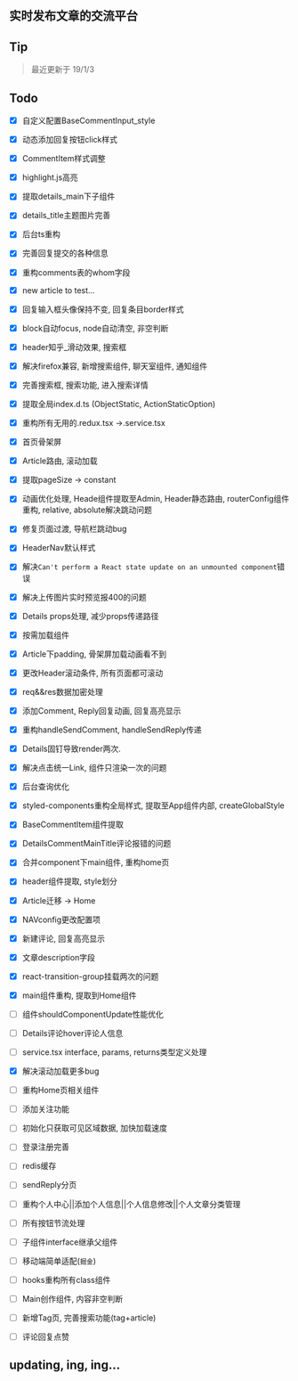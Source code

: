 ## 实时发布文章的交流平台
## Tip
> 最近更新于 19/1/3
## Todo
- [x] 自定义配置BaseCommentInput_style
- [x] 动态添加回复按钮click样式
- [x] CommentItem样式调整
- [x] highlight.js高亮
- [x] 提取details_main下子组件
- [x] details_title主题图片完善
- [x] 后台ts重构
- [x] 完善回复提交的各种信息
- [x] 重构comments表的whom字段
- [x] new article to test...
- [x] 回复输入框头像保持不变, 回复条目border样式
- [x] block自动focus, node自动清空, 非空判断
- [x] header知乎_滑动效果, 搜索框
- [x] 解决firefox兼容, 新增搜索组件, 聊天室组件, 通知组件
- [x] 完善搜索框, 搜索功能, 进入搜索详情

- [x] 提取全局index.d.ts (ObjectStatic, ActionStaticOption)
- [x] 重构所有无用的.redux.tsx ->.service.tsx
- [x] 首页骨架屏
- [x] Article路由, 滚动加载
- [x] 提取pageSize -> constant
- [x] 动画优化处理, Heade组件提取至Admin, Header静态路由, routerConfig组件重构, relative, absolute解决跳动问题
- [x] 修复页面过渡, 导航栏跳动bug
- [x] HeaderNav默认样式
- [x] 解决```Can't perform a React state update on an unmounted component```错误
- [x] 解决上传图片实时预览报400的问题
- [x] Details props处理, 减少props传递路径
- [x] 按需加载组件
- [x] Article下padding, 骨架屏加载动画看不到
- [x] 更改Header滚动条件, 所有页面都可滚动
- [x] req&&res数据加密处理
- [x] 添加Comment, Reply回复动画, 回复高亮显示
- [x] 重构handleSendComment, handleSendReply传递
- [x] Details固钉导致render两次.
- [x] 解决点击统一Link, 组件只渲染一次的问题
- [x] 后台查询优化
- [x] styled-components重构全局样式, 提取至App组件内部, createGlobalStyle
- [x] BaseCommentItem组件提取
- [x] DetailsCommentMainTitle评论报错的问题
- [x] 合并component下main组件, 重构home页
- [x] header组件提取, style划分
- [x] Article迁移 -> Home
- [x] NAVconfig更改配置项
- [x] 新建评论, 回复高亮显示
- [x] 文章description字段
- [x] react-transition-group挂载两次的问题
- [x] main组件重构, 提取到Home组件
- [ ] 组件shouldComponentUpdate性能优化
- [ ] Details评论hover评论人信息
- [ ] service.tsx interface, params, returns类型定义处理
- [x] 解决滚动加载更多bug
- [ ] 重构Home页相关组件
- [ ] 添加关注功能
- [ ] 初始化只获取可见区域数据, 加快加载速度
- [ ] 登录注册完善
- [ ] redis缓存
- [ ] sendReply分页
- [ ] 重构个人中心||添加个人信息||个人信息修改||个人文章分类管理
- [ ] 所有按钮节流处理
- [ ] 子组件interface继承父组件
- [ ] 移动端简单适配(```掘金```)
- [ ] hooks重构所有class组件
- [ ] Main创作组件, 内容非空判断
- [ ] 新增Tag页, 完善搜索功能(tag+article)
- [ ] 评论回复点赞
## updating, ing, ing...